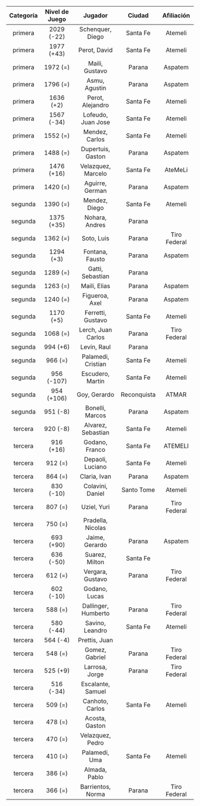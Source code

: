 |  Categoría  |  Nivel de Juego  |       Jugador       |   Ciudad    |  Afiliación  |
|:-----------:|:----------------:|:-------------------:|:-----------:|:------------:|
|   primera   |    2029 (-22)    |  Schenquer, Diego   |  Santa Fe   |   Atemeli    |
|   primera   |    1977 (+43)    |    Perot, David     |  Santa Fe   |   Atemeli    |
|   primera   |     1972 (=)     |   Maili, Gustavo    |   Parana    |   Aspatem    |
|   primera   |     1796 (=)     |    Asmu, Agustin    |   Parana    |   Aspatem    |
|   primera   |    1636 (+2)     |  Perot, Alejandro   |  Santa Fe   |   Atemeli    |
|   primera   |    1567 (-34)    | Lofeudo, Juan Jose  |  Santa Fe   |   Atemeli    |
|   primera   |     1552 (=)     |   Mendez, Carlos    |  Santa Fe   |   Atemeli    |
|   primera   |     1488 (=)     |  Dupertuis, Gaston  |   Parana    |   Aspatem    |
|   primera   |    1476 (+16)    | Velazquez, Marcelo  |  Santa Fe   |   AteMeLi    |
|   primera   |     1420 (=)     |   Aguirre, German   |   Parana    |   Aspatem    |
|   segunda   |     1390 (=)     |    Mendez, Diego    |  Santa Fe   |   Atemeli    |
|   segunda   |    1375 (+35)    |   Nohara, Andres    |   Parana    |              |
|   segunda   |     1362 (=)     |     Soto, Luis      |   Parana    | Tiro Federal |
|   segunda   |    1294 (+3)     |   Fontana, Fausto   |   Parana    |   Aspatem    |
|   segunda   |     1289 (=)     |  Gatti, Sebastian   |   Parana    |              |
|   segunda   |     1263 (=)     |    Maili, Elias     |   Parana    |   Aspatem    |
|   segunda   |     1240 (=)     |   Figueroa, Axel    |   Parana    |   Aspatem    |
|   segunda   |    1170 (+5)     |  Ferretti, Gustavo  |  Santa Fe   |   Atemeli    |
|   segunda   |     1068 (=)     | Lerch, Juan Carlos  |   Parana    | Tiro Federal |
|   segunda   |     994 (+6)     |     Levin, Raul     |   Parana    |              |
|   segunda   |     966 (=)      | Palamedi, Cristian  |  Santa Fe   |   Atemeli    |
|   segunda   |    956 (-107)    |  Escudero, Martin   |  Santa Fe   |   Atemeli    |
|   segunda   |    954 (+106)    |    Goy, Gerardo     | Reconquista |    ATMAR     |
|   segunda   |     951 (-8)     |   Bonelli, Marcos   |   Parana    |   Aspatem    |
|   tercera   |     920 (-8)     | Alvarez, Sebastian  |  Santa Fe   |   Atemeli    |
|   tercera   |    916 (+16)     |   Godano, Franco    |  Santa Fe   |   ATEMELI    |
|   tercera   |     912 (=)      |  Depaoli, Luciano   |  Santa Fe   |   Atemeli    |
|   tercera   |     864 (=)      |    Claria, Ivan     |   Parana    |   Aspatem    |
|   tercera   |    830 (-10)     |  Colavini, Daniel   | Santo Tome  |   Atemeli    |
|   tercera   |     807 (=)      |     Uziel, Yuri     |   Parana    | Tiro Federal |
|   tercera   |     750 (=)      |  Pradella, Nicolas  |             |              |
|   tercera   |    693 (+90)     |   Jaime, Gerardo    |   Parana    |   Aspatem    |
|   tercera   |    636 (-50)     |   Suarez, Milton    |  Santa Fe   |              |
|   tercera   |     612 (=)      |  Vergara, Gustavo   |   Parana    | Tiro Federal |
|   tercera   |    602 (-10)     |    Godano, Lucas    |             |              |
|   tercera   |     588 (=)      | Dallinger, Humberto |   Parana    | Tiro Federal |
|   tercera   |    580 (-44)     |   Savino, Leandro   |  Santa Fe   |   Atemeli    |
|   tercera   |     564 (-4)     |    Prettis, Juan    |             |              |
|   tercera   |     548 (=)      |   Gomez, Gabriel    |   Parana    | Tiro Federal |
|   tercera   |     525 (+9)     |   Larrosa, Jorge    |   Parana    | Tiro Federal |
|   tercera   |    516 (-34)     |  Escalante, Samuel  |             |              |
|   tercera   |     509 (=)      |   Canhoto, Carlos   |  Santa Fe   |   Atemeli    |
|   tercera   |     478 (=)      |   Acosta, Gaston    |             |              |
|   tercera   |     470 (=)      |  Velazquez, Pedro   |             |              |
|   tercera   |     410 (=)      |    Palamedi, Uma    |  Santa Fe   |   Atemeli    |
|   tercera   |     386 (=)      |    Almada, Pablo    |             |              |
|   tercera   |     366 (=)      |  Barrientos, Norma  |   Parana    | Tiro Federal |
